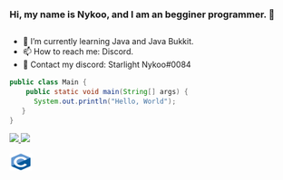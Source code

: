### Hi, my name is Nykoo, and I am an begginer programmer. 👋
  
##

- 🌱 I’m currently learning Java and Java Bukkit.
- 📫 How to reach me: Discord.
- 🥡 Contact my discord: Starlight Nykoo#0084

```java
public class Main {
    public static void main(String[] args) {
      System.out.println("Hello, World");
   }
}
```
<div>
  <a href="https://ayo.so/nykoo">
  <img height="180em" src="https://github-readme-stats.vercel.app/api?username=nykoolicar&show_icons=true&theme=dark&include_all_commits=true&count_private=true"/>
  <img height="180em" src="https://github-readme-stats.vercel.app/api/top-langs/?username=nykoolicar&layout=compact&langs_count=7&theme=dark"/>
</div>

  <div style="display: inline_block"><br>
  <img align="center" alt="Nykoo-C" height="30" width="40" src="https://raw.githubusercontent.com/devicons/devicon/master/icons/c/c-original.svg">
</div>
  
##
